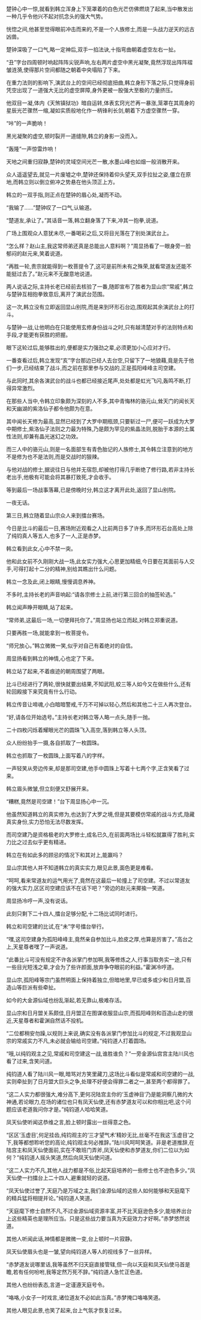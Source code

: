 
楚钟心中一惊,就看到韩立浑身上下笼罩着的白色光芒仿佛燃烧了起来,当中散发出一种几乎令他兴不起对抗念头的强大气势。

恍惚之间,他甚至觉得眼前冲击而来的,不是一个人族修士,而是一头战力逆天的远古凶兽。

楚钟深吸了一口气,略一定神后,双手一掐法诀,十指弯曲朝着虚空左右一扯。

“丑”字台四周顿时响起阵阵尖锐声响,左右两片虚空中黑光凝聚,竟然浮现出阵阵褶皱涟漪,使得那片空间都随之朝着中央塌陷了下来。

在重力法则的影响下,演武台上的空间已经彻底扭曲,韩立身形下落之际,只觉得身前凭空出现了一道强大无比的虚空屏障,身外更被一股强大至极的力量挤压。

他双目一凝,体内《天煞镇狱功》暗自运转,体表玄窍光芒再一暴涨,笼罩在其周身的星辰光芒骤然一缩,凝如实质般地化作一柄锋利长剑,朝着下方虚空骤然一穿。

“咔”的一声脆响！

黑光凝聚的虚空,顿时裂开一道缝隙,韩立的身影一没而入。

“轰隆”一声惊雷炸响！

天地之间重归寂静,楚钟的灵域空间光芒一散,水墨山峰也如烟一般消散开来。

众人遥遥望去,就见一片废墟之中,楚钟还保持着仰头望天,双手拉扯之姿,僵立在原地,而韩立则以倒立俯冲之势悬在他头顶正上方。

韩立的一双手指,则正点在楚钟的眉心处,凝而不动。

“我输了……”楚钟叹了一口气,认输道。

“楚道友,承让了。”其话音一落,韩立翻身落了下来,冲其一抱拳,说道。

广场上围观众人意犹未尽,一番喝彩之后,又将目光落在了别处演武台上。

“怎么样？赵山主,我这常师弟还真是总能出人意料啊？”周显扬看了一眼身旁一脸郁闷的赵元来,笑着说道。

“再胜一轮,贵宗就能得到一枚菩提令了,这可是前所未有之殊荣,就看常道友还能不能挺过去了。”赵元来不无酸意地说道。

两人说话之际,主持长老已经前去核验了一番,随即宣布了胜者为显山宗“常戚”,韩立与楚钟互相抱拳致意后,离开了演武台范围。

这一次,韩立没有立即返回显山别院,而是来到环形石台边,围观起其余演武台上的打斗。

与楚钟一战,让他明白在只能使用玄修身份战斗之时,只有越清楚对手的法则特点和手段,才能更有获胜的把握。

眼下这轮过后,能够胜出的,便都是实力强劲之辈,必须更加小心应对才行。

一番查看过后,韩立发现“亥”字台那边已经人去台空,只留下了一地狼藉,竟是先于他们一步,已经结束了战斗,而之前在那里参与交战的,正是孤阳峰峰主司空建。

与此同时,其余各演武台的战斗也都已经接近尾声,处处都是虹光飞闪,轰鸣不断,打得异常激烈。

在那些人当中,令韩立印象颇为深刻的人不多,其中青悔林的骆元山,耸天门的闻长天和天幽湖的紫洛仙子都令他颇为在意。

其中闻长天修为最高,显然已经到了大罗中期瓶颈,只要斩过一尸,便可一跃成为大罗中期修士,紫洛仙子法则之力最为特殊,乃是颇为罕见的紫晶法则,脱胎于本源的土属性法则,却兼有晶光迷幻之功效。

而三人中的骆元山,则是一名面部生有青色胎记的人族修士,其令韩立注意到的地方不是修为也不是法则,而是交战时的狠辣。

与他对战的修士,据说往日与他并无宿怨,却被他打得几乎断绝了修行路,若非主持长老出手,他极有可能会将其暴打致死,才会收手。

等到最后一场战事落幕,已是傍晚时分,韩立这才离开此处,返回了显山别院。

一夜无话。

第三日,韩立随着显山宗众人来到擂台赛场。

今日是比斗的最后一日,赛场附近观看之人比前两日多了许多,而环形石台高处上除了纯钧真人等五人,也多了一人,正是赤梦。

韩立看到此女,心中不禁一突。

他和此女前不久刚刚大战一场,此女实力强大,心思更加精细,今日要在其面前与人交手,可得打起十二分的精神,别给其瞧出什么问题。

韩立一念及此,闭上眼睛,慢慢调息养神。

不多时,主持长老的声音响起:“请各宗修士上前,进行第三回合的抽签轮选。”

韩立闻声睁开眼睛,站了起来。

“常师弟,这最后一场,一切便拜托你了。”周显扬也站立而起,对韩立郑重说道。

只要再胜一场,就能拿到一枚菩提令。

“师兄放心。”韩立微微一笑,似乎对自己有着绝对的自信。

周显扬看到韩立的神情,心也定了下来。

韩立站了起来,不着痕迹的朝周围望了两眼。

比斗已经进行了两轮,很快就要出结果,不知武阳,蛟三等人如今又在做些什么,还有轮回殿接下来究竟有什么行动。

韩立传音让啼魂,小白暗暗警戒,千万不可掉以轻心,然后和其他二十三人再次登台。

“好,请各位开始选号。”主持长老对韩立等人略一点头,随手一抛。

二十四枚闪烁着耀眼光芒的圆珠飞入高空,落到韩立等人头顶。

众人纷纷抬手一摄,各自抓取了一枚圆珠。

韩立也抓取了一枚圆珠,上面写着八的字样。

一声轻笑从旁边传来,却是那司空建,他手中圆珠上写着十七两个字,正含笑看了过来。

韩立眉头微皱,但立刻便又舒展开来。

“糟糕,竟然是司空建！”台下周显扬心中一沉。

他虽然知道韩立的真实修为,也达到了大罗之境,但是其要模仿常戚的战斗方式,隐藏真实身份,实力恐怕无法尽数发挥。

而司空建乃是资格极老的大罗修士,成名已久,在前面两场比斗轻松就赢得了胜利,实力比之过去似乎更有精进。

韩立在有如此多的顾忌的情况下和其对上,能赢吗？

显山宗其他人并不知道韩立的真实实力,眼见此景,面色更是难看。

“呵呵,看来常道友的运气用光了,竟然在这最后一轮撞上了司空建。不过以常道友的强大实力,区区司空建应该不在话下吧？”旁边的赵元来揶揄一笑道。

周显扬冷哼一声,没有说话。

此刻只剩下二十四人,擂台足够分配,十二场比试同时进行。

韩立和司空建的比试,在“未”字号擂台举行。

“嘿,这司空建身为孤阳峰峰主,竟然亲自参加比斗,脸皮之厚,也算是厉害了。”高台之上,天星尊者嘿了一声说道。

“此番比斗可没有规定不许各派掌门参加啊,我等修炼之人,行事当取务实一途,只有一些目光短浅之辈,才会为了些许颜面,放弃争夺眼前的利益。”霍渊冷哼道。

显山宗,孤阳峰等宗门虽然明面上保持着独立,但暗地里,早已或多或少和日月盟,百造山等巨派有些牵扯。

如今的大金源仙域也纷乱渐起,若无靠山,极难存活。

显山宗和日月盟关系颇佳,日月盟正在图谋收服显山宗,而孤阳峰则和百造山走的很近,天星尊者和霍渊自然话不投机。

“二位都稍安勿躁,以规则上来说,确实没有各派掌门参加比斗的规定,不过我观显山宗的常戚实力不凡,未必就会输给司空建。”纯钧道人打着圆场。

“哦,以纯钧观主之见,常戚和司空建这一战,谁胜谁负？”一旁金源仙宫宫主陆川风也看了过来,含笑问道。

纯钧道人看了陆川风一眼,暗骂对方笑里藏刀,这场比斗看似是常戚和司空建的一战,实则牵扯到了日月盟大巨头之争,处理不好便会得罪二者之一,甚至两个都得罪了。

“这二人实力都很强大,难分高下,更何况陆宫主你的‘玉虚神目’乃是能洞察几微的大神通,若论眼力,在场的诸位也只有凤天仙使,还有赤梦道友可以和你相比吧,这个问题应该老道我问你才是。”纯钧道人哈哈笑道。

凤天仙使听闻这恭维之言,脸上顿时露出一丝得意之色。

“区区‘玉虚目’,何足挂齿,纯钧观主的‘三才望气术’精妙无比,丝毫不在我这‘玉虚目’之下,我等都想聆听您的高论,纯钧观主何必推辞。”陆川风呵呵笑道。非是老道推辞,在陆宫主和凤天仙使面前,实在不敢班门弄斧,凤天仙使和赤梦道友,你们二位以为如何？”纯钧道人摇头笑道,然后向凤天仙使问道。

“这二人实力不凡,其他人战力都是不俗,比起天庭培养的一些修士也不逊色多少。”凤天仙使一扫擂台上二十四人,避重就轻的说道。

“凤天仙使过誉了,天庭乃是万域之主,我们金源仙域的这些人如何能够和天庭麾下的精兵猛将相提并论。”纯钧道人笑道。

“天庭麾下修士自然不凡,不过金源仙域资源丰富,并不比天庭逊色多少,能培养出台上这些精英也是理所应当。只是这些战力要当真为天庭效力才好啊。”赤梦悠然说道。

其他人听闻此话,神情都是微微一变,台上顿时一片寂静。

凤天仙使眉头也是一皱,望向纯钧道人等人的视线多了一丝异样。

“赤梦道友说哪里话,我等虽然不归天庭直接管辖,但一向以天庭和凤天仙使马首是瞻,若有任何吩咐,我等定然万死不辞。”纯钧道人急忙正色道。

其他人也纷纷表态,言道一定谨遵天庭号令。

“咯咯,小女子一时戏言,诸位道友不必如此当真。”赤梦掩口咯咯笑道。

其他人眼见此景,也笑了起来,台上气氛才恢复过来。